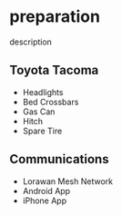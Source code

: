 # preparation

description

## Toyota Tacoma

- Headlights
- Bed Crossbars
- Gas Can
- Hitch
- Spare Tire

## Communications

- Lorawan Mesh Network
- Android App
- iPhone App
